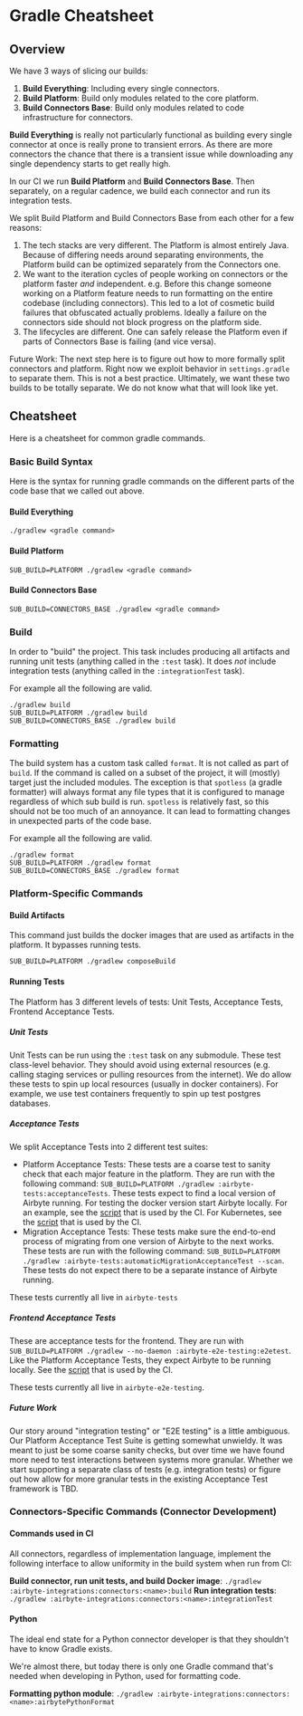 # Gradle Cheatsheet


## Overview
We have 3 ways of slicing our builds:

1. **Build Everything**: Including every single connectors.
2. **Build Platform**: Build only modules related to the core platform.
3. **Build Connectors Base**: Build only modules related to code infrastructure for connectors.

**Build Everything** is really not particularly functional as building every single connector at once is really prone to transient errors. As there are more connectors the chance that there is a transient issue while downloading any single dependency starts to get really high.

In our CI we run **Build Platform** and **Build Connectors Base**. Then separately, on a regular cadence, we build each connector and run its integration tests.

We split Build Platform and Build Connectors Base from each other for a few reasons:
1. The tech stacks are very different. The Platform is almost entirely Java. Because of differing needs around separating environments, the Platform build can be optimized separately from the Connectors one.
2. We want to the iteration cycles of people working on connectors or the platform faster _and_ independent. e.g. Before this change someone working on a Platform feature needs to run formatting on the entire codebase (including connectors). This led to a lot of cosmetic build failures that obfuscated actually problems. Ideally a failure on the connectors side should not block progress on the platform side.
3. The lifecycles are different. One can safely release the Platform even if parts of Connectors Base is failing (and vice versa).

Future Work: The next step here is to figure out how to more formally split connectors and platform. Right now we exploit behavior in `settings.gradle` to separate them. This is not a best practice. Ultimately, we want these two builds to be totally separate. We do not know what that will look like yet.

## Cheatsheet
Here is a cheatsheet for common gradle commands.

### Basic Build Syntax
Here is the syntax for running gradle commands on the different parts of the code base that we called out above.

#### Build Everything
```shell
./gradlew <gradle command>
```

#### Build Platform
```shell
SUB_BUILD=PLATFORM ./gradlew <gradle command>
```

#### Build Connectors Base
```shell
SUB_BUILD=CONNECTORS_BASE ./gradlew <gradle command>
```

### Build
In order to "build" the project. This task includes producing all artifacts and running unit tests (anything called in the `:test` task). It does _not_ include integration tests (anything called in the `:integrationTest` task).

For example all the following are valid.
```shell
./gradlew build
SUB_BUILD=PLATFORM ./gradlew build
SUB_BUILD=CONNECTORS_BASE ./gradlew build
```

### Formatting

The build system has a custom task called `format`. It is not called as part of `build`. If the command is called on a subset of the project, it will (mostly) target just the included modules. The exception is that `spotless` (a gradle formatter) will always format any file types that it is configured to manage regardless of which sub build is run. `spotless` is relatively fast, so this should not be too much of an annoyance. It can lead to formatting changes in unexpected parts of the code base.

For example all the following are valid.
```shell
./gradlew format
SUB_BUILD=PLATFORM ./gradlew format
SUB_BUILD=CONNECTORS_BASE ./gradlew format
```

### Platform-Specific Commands

#### Build Artifacts
This command just builds the docker images that are used as artifacts in the platform. It bypasses running tests.

```shell
SUB_BUILD=PLATFORM ./gradlew composeBuild
```

#### Running Tests
The Platform has 3 different levels of tests: Unit Tests, Acceptance Tests, Frontend Acceptance Tests.

##### Unit Tests
Unit Tests can be run using the `:test` task on any submodule. These test class-level behavior. They should avoid using external resources (e.g. calling staging services or pulling resources from the internet). We do allow these tests to spin up local resources (usually in docker containers). For example, we use test containers frequently to spin up test postgres databases.

##### Acceptance Tests
We split Acceptance Tests into 2 different test suites:
* Platform Acceptance Tests: These tests are a coarse test to sanity check that each major feature in the platform. They are run with the following command: `SUB_BUILD=PLATFORM ./gradlew :airbyte-tests:acceptanceTests`. These tests expect to find a local version of Airbyte running. For testing the docker version start Airbyte locally. For an example, see the [script](https://github.com/airbytehq/airbyte/blob/master/tools/bin/acceptance_test.sh) that is used by the CI. For Kubernetes, see the [script](https://github.com/airbytehq/airbyte/blob/master/tools/bin/acceptance_test_kube.sh) that is used by the CI.
* Migration Acceptance Tests: These tests make sure the end-to-end process of migrating from one version of Airbyte to the next works. These tests are run with the following command: `SUB_BUILD=PLATFORM ./gradlew :airbyte-tests:automaticMigrationAcceptanceTest --scan`. These tests do not expect there to be a separate instance of Airbyte running.

These tests currently all live in `airbyte-tests`

##### Frontend Acceptance Tests
These are acceptance tests for the frontend. They are run with `SUB_BUILD=PLATFORM ./gradlew --no-daemon :airbyte-e2e-testing:e2etest`. Like the Platform Acceptance Tests, they expect Airbyte to be running locally. See the [script](https://github.com/airbytehq/airbyte/blob/master/tools/bin/e2e_test.sh) that is used by the CI.

These tests currently all live in `airbyte-e2e-testing`.

##### Future Work
Our story around "integration testing" or "E2E testing" is a little ambiguous. Our Platform Acceptance Test Suite is getting somewhat unwieldy. It was meant to just be some coarse sanity checks, but over time we have found more need to test interactions between systems more granular. Whether we start supporting a separate class of tests (e.g. integration tests) or figure out how allow for more granular tests in the existing Acceptance Test framework is TBD.

### Connectors-Specific Commands (Connector Development)

#### Commands used in CI
All connectors, regardless of implementation language, implement the following interface to allow uniformity in the build system when run from CI: 

**Build connector, run unit tests, and build Docker image**: `./gradlew :airbyte-integrations:connectors:<name>:build`
**Run integration tests**: `./gradlew :airbyte-integrations:connectors:<name>:integrationTest`

#### Python
The ideal end state for a Python connector developer is that they shouldn't have to know Gradle exists. 

We're almost there, but today there is only one Gradle command that's needed when developing in Python, used for formatting code.

**Formatting python module**: `./gradlew :airbyte-integrations:connectors:<name>:airbytePythonFormat`
